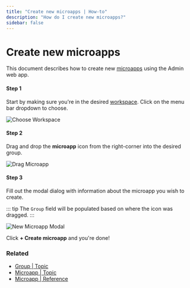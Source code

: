 ```yaml
---
title: "Create new microapps | How-to"
description: "How do I create new microapps?"
sidebar: false
---
```


# Create new microapps

This document describes how to create new [microapps](/topic/microapps/) using the Admin web app.

#### Step 1

Start by making sure you're in the desired [workspace](/reference/workspaces/). Click on the menu bar dropdown to choose.

![Choose Workspace](/images/navigation/choose-workspace-dropdown.png)

#### Step 2

Drag and drop the **microapp** icon from the right-corner into the desired group.

![Drag Microapp](/images/tree/office-drag-drop-microapp.png)

#### Step 3

Fill out the modal dialog with information about the microapp you wish to create.

::: tip
  The `Group` field will be populated based on where the icon was dragged.
:::

![New Microapp Modal](/images/modals/office-1st-conf-room-101-create-microapp.png)

Click **+ Create microapp** and you're done!

### Related

* [Group | Topic](/topic/groups/)
* [Microapp | Topic](/topic/microapps/)
* [Microapp | Reference](/reference/microapps/)

